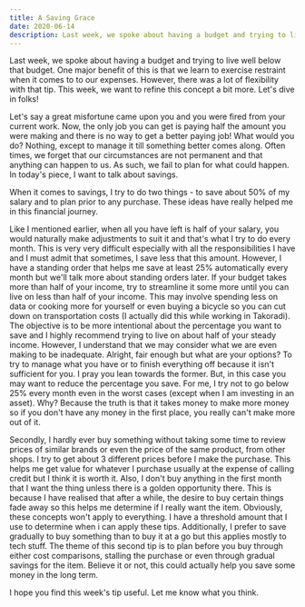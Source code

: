 ```yaml
---
title: A Saving Grace
date: 2020-06-14
description: Last week, we spoke about having a budget and trying to live well below that budget. One major benefit of this is that we learn to exercise restraint when it comes to to our expenses.
---
```


Last week, we spoke about having a budget and trying to live well below that budget. One major benefit of this is that we learn to exercise 
restraint when it comes to to our expenses. However, there was a lot of flexibility with that tip. This week, we want to refine this concept
a bit more. Let's dive in folks!

Let's say a great misfortune came upon you and you were fired from your current work. Now, the only job you can get is paying half the amount
 you were making and there is no way to get a better paying job! What would you do? Nothing, except to manage it till something better comes 
along. Often times, we forget that our circumstances are not permanent and that anything can happen to us. As such, we fail to plan for what 
could happen. In today's piece, I want to talk about savings.

When it comes to savings, I try to do two things - to save about 50% of my salary and to plan prior to any purchase. These ideas have really 
helped me in this financial journey.

Like I mentioned earlier, when all you have left is half of your salary, you would naturally make adjustments to suit it and that's what I 
try to do every month. This is very very difficult especially with all the responsibilities I have and I must admit that sometimes, I save 
less that this amount. However, I have a standing order that helps me save at least 25% automatically every month but we'll talk more about 
standing orders later. If your budget takes more than half of your income, try to streamline it some more until you can live on less than 
half of your income. This may involve spending less on data or cooking more for yourself or even buying a bicycle so you can cut down on 
transportation costs (I actually did this while working in Takoradi). The objective is to be more intentional about the percentage you want 
to save and I highly recommend trying to live on about half of your steady income. However, I understand that we may consider what we are 
even making to be inadequate. Alright, fair enough but what are your options? To try to manage what you have or to finish everything off 
because it isn't sufficient for you. I pray you lean towards the former. But, in this case you may want to reduce the percentage you save. 
For me, I try not to go below 25% every month even in the worst cases (except when I am investing in an asset). Why? Because the truth is that 
it takes money to make more money so if you don't have any money in the first place, you really can't make more out of it. 

Secondly, I hardly ever buy something without taking some time to review prices of similar brands or even the price of the same product, 
from other shops. I try to get about 3 different prices before I make the purchase. This helps me get value for whatever I purchase usually 
at the expense of calling credit but I think it is worth it. Also, I don't buy anything in the first month that I want the thing unless there 
is a golden opportunity there. This is because I have realised that after a while, the desire to buy certain things fade away so this helps me 
determine if I really want the item. Obviously, these concepts won't apply to everything. I have a threshold amount that I use to determine when 
i can apply these tips. Additionally, I prefer to save gradually to buy something than to buy it at a go but this applies mostly to tech stuff. 
The theme of this second tip is to plan before you buy through either cost comparisons, stalling the purchase or even through gradual savings for 
the item. Believe it or not, this could actually help you save some money in the long term.

I hope you find this week's tip useful. Let me know what you think.